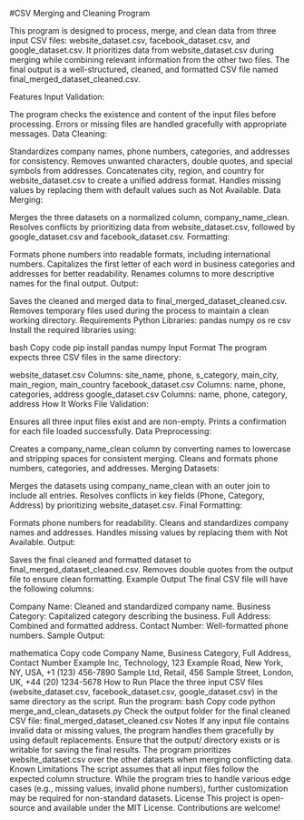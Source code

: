 #CSV Merging and Cleaning Program

This program is designed to process, merge, and clean data from three input CSV files: website_dataset.csv, facebook_dataset.csv, and google_dataset.csv. It prioritizes data from website_dataset.csv during merging while combining relevant information from the other two files. The final output is a well-structured, cleaned, and formatted CSV file named final_merged_dataset_cleaned.csv.

Features
Input Validation:

The program checks the existence and content of the input files before processing.
Errors or missing files are handled gracefully with appropriate messages.
Data Cleaning:

Standardizes company names, phone numbers, categories, and addresses for consistency.
Removes unwanted characters, double quotes, and special symbols from addresses.
Concatenates city, region, and country for website_dataset.csv to create a unified address format.
Handles missing values by replacing them with default values such as Not Available.
Data Merging:

Merges the three datasets on a normalized column, company_name_clean.
Resolves conflicts by prioritizing data from website_dataset.csv, followed by google_dataset.csv and facebook_dataset.csv.
Formatting:

Formats phone numbers into readable formats, including international numbers.
Capitalizes the first letter of each word in business categories and addresses for better readability.
Renames columns to more descriptive names for the final output.
Output:

Saves the cleaned and merged data to final_merged_dataset_cleaned.csv.
Removes temporary files used during the process to maintain a clean working directory.
Requirements
Python Libraries:
pandas
numpy
os
re
csv
Install the required libraries using:

bash
Copy code
pip install pandas numpy
Input Format
The program expects three CSV files in the same directory:

website_dataset.csv
Columns: site_name, phone, s_category, main_city, main_region, main_country
facebook_dataset.csv
Columns: name, phone, categories, address
google_dataset.csv
Columns: name, phone, category, address
How It Works
File Validation:

Ensures all three input files exist and are non-empty.
Prints a confirmation for each file loaded successfully.
Data Preprocessing:

Creates a company_name_clean column by converting names to lowercase and stripping spaces for consistent merging.
Cleans and formats phone numbers, categories, and addresses.
Merging Datasets:

Merges the datasets using company_name_clean with an outer join to include all entries.
Resolves conflicts in key fields (Phone, Category, Address) by prioritizing website_dataset.csv.
Final Formatting:

Formats phone numbers for readability.
Cleans and standardizes company names and addresses.
Handles missing values by replacing them with Not Available.
Output:

Saves the final cleaned and formatted dataset to final_merged_dataset_cleaned.csv.
Removes double quotes from the output file to ensure clean formatting.
Example Output
The final CSV file will have the following columns:

Company Name: Cleaned and standardized company name.
Business Category: Capitalized category describing the business.
Full Address: Combined and formatted address.
Contact Number: Well-formatted phone numbers.
Sample Output:

mathematica
Copy code
Company Name, Business Category, Full Address, Contact Number
Example Inc, Technology, 123 Example Road, New York, NY, USA, +1 (123) 456-7890
Sample Ltd, Retail, 456 Sample Street, London, UK, +44 (20) 1234-5678
How to Run
Place the three input CSV files (website_dataset.csv, facebook_dataset.csv, google_dataset.csv) in the same directory as the script.
Run the program:
bash
Copy code
python merge_and_clean_datasets.py
Check the output folder for the final cleaned CSV file:
final_merged_dataset_cleaned.csv
Notes
If any input file contains invalid data or missing values, the program handles them gracefully by using default replacements.
Ensure that the output/ directory exists or is writable for saving the final results.
The program prioritizes website_dataset.csv over the other datasets when merging conflicting data.
Known Limitations
The script assumes that all input files follow the expected column structure.
While the program tries to handle various edge cases (e.g., missing values, invalid phone numbers), further customization may be required for non-standard datasets.
License
This project is open-source and available under the MIT License. Contributions are welcome!

